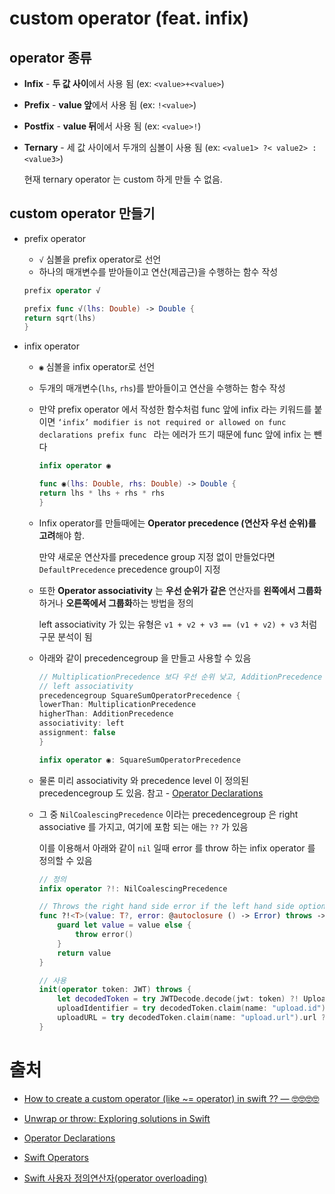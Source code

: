 

# custom operator (feat. infix)

## operator 종류

- **Infix** - **두 값 사이**에서 사용 됨 (ex: `<value>+<value>`)

- **Prefix** - **value 앞**에서 사용 됨 (ex: `!<value>`)

- **Postfix** - **value 뒤**에서 사용 됨 (ex: `<value>!`)

- **Ternary** - 세 값 사이에서 두개의 심볼이 사용 됨 (ex: `<value1> ?< value2> :<value3>`)

  현재 ternary operator 는 custom 하게 만들 수 없음.

## custom operator 만들기

- prefix operator

  - `√` 심볼을 prefix operator로 선언
  - 하나의 매개변수를 받아들이고 연산(제곱근)을 수행하는 함수 작성

  ```swift
  prefix operator √
  
  prefix func √(lhs: Double) -> Double {
  return sqrt(lhs)
  }
  ```

- infix operator

  - `◉` 심볼을 infix operator로 선언

  - 두개의 매개변수(`lhs`, `rhs`)를 받아들이고 연산을 수행하는 함수 작성

  - 만약 prefix operator 에서 작성한 함수처럼 func 앞에 infix 라는 키워드를 붙이면  `‘infix’ modifier is not required or allowed on func declarations prefix func ` 라는 에러가 뜨기 때문에 func 앞에 infix 는 뺀다

    ```swift
    infix operator ◉
    
    func ◉(lhs: Double, rhs: Double) -> Double {
    return lhs * lhs + rhs * rhs
    }
    ```

  - Infix operator를 만들때에는 **Operator precedence (연산자 우선 순위)를 고려**해야 함. 

    만약 새로운 연산자를 precedence group 지정 없이 만들었다면  `DefaultPrecedence` precedence group이 지정

  - 또한 **Operator associativity** 는 **우선 순위가 같은** 연산자를 **왼쪽에서 그룹화**하거나 **오른쪽에서 그룹화**하는 방법을 정의

    left associativity 가 있는 유형은 `v1 + v2 + v3 == (v1 + v2) + v3` 처럼 구문 분석이 됨

  - 아래와 같이 precedencegroup 을 만들고 사용할 수 있음

    ```swift
    // MultiplicationPrecedence 보다 우선 순위 낮고, AdditionPrecedence 보다 우선 순위 높음
    // left associativity 
    precedencegroup SquareSumOperatorPrecedence {
    lowerThan: MultiplicationPrecedence
    higherThan: AdditionPrecedence
    associativity: left
    assignment: false
    }
    
    infix operator ◉: SquareSumOperatorPrecedence
    ```

  - 물론 미리 associativity 와  precedence level 이 정의된 precedencegroup 도 있음. 참고 - [Operator Declarations](https://developer.apple.com/documentation/swift/swift_standard_library/operator_declarations)

  - 그 중  `NilCoalescingPrecedence`  이라는 precedencegroup 은 right associative 를 가지고, 여기에 포함 되는 애는 `??` 가 있음

    이를 이용해서 아래와 같이 `nil` 일때 error 를 throw 하는 infix operator 를 정의할 수 있음 

    ```swift
    // 정의
    infix operator ?!: NilCoalescingPrecedence
    
    // Throws the right hand side error if the left hand side optional is `nil`.
    func ?!<T>(value: T?, error: @autoclosure () -> Error) throws -> T {
        guard let value = value else {
            throw error()
        }
        return value
    }
    
    // 사용
    init(operator token: JWT) throws {
        let decodedToken = try JWTDecode.decode(jwt: token) ?! UploadInputError.invalidJWT
        uploadIdentifier = try decodedToken.claim(name: "upload.id").string ?! UploadInputError.missingIdentifier
        uploadURL = try decodedToken.claim(name: "upload.url").url ?! UploadInputError.missingUploadURL
    }
    ```

# 출처

- [How to create a custom operator (like ~= operator) in swift ?? — 🤓🤓🤓🤓](https://abhimuralidharan.medium.com/how-to-create-a-custom-operator-like-operator-in-swift-55953c0c0bf2)

- [Unwrap or throw: Exploring solutions in Swift](https://www.avanderlee.com/swift/unwrap-or-throw/)

- [Operator Declarations](https://developer.apple.com/documentation/swift/swift_standard_library/operator_declarations)

- [Swift Operators](https://nshipster.com/swift-operators/)

- [Swift 사용자 정의연산자(operator overloading)](https://medium.com/@miles3898/swift-%EC%82%AC%EC%9A%A9%EC%9E%90-%EC%A0%95%EC%9D%98%EC%97%B0%EC%82%B0%EC%9E%90-operator-overloading-e8cdf5f7dab0)

  

